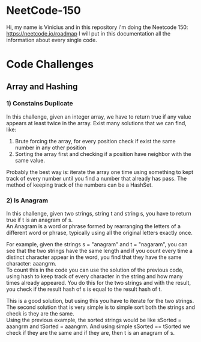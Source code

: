 # NeetCode-150

Hi, my name is Vinicius and in this repository i'm doing the Neetcode 150: https://neetcode.io/roadmap
I will put in this documentation all the information about every single code.

# Code Challenges

## Array and Hashing

### 1) Constains Duplicate

In this challenge, given an integer array, we have to return true if any value appears at least twice in the array.
Exist many solutions that we can find, like:<br>
1) Brute forcing the array, for every position check if exist the same number in any other position<br> 
2) Sorting the array first and checking if a position have neighbor with the same value.

Probably the best way is: iterate the array one time using something to kept track of every number until you find a number
that already has pass. The method of keeping track of the numbers can be a HashSet.

### 2) Is Anagram

In this challenge, given two strings, string t and string s, you have to return true if t is an anagram of s.<br>
An Anagram is a word or phrase formed by rearranging the letters of a different word or phrase, typically using all the original letters exactly once.

For example, given the strings s = "anagram" and t = "nagaram", you can see that the two strings have the same length and
if you count every time a distinct character appear in the word, you find that they have the same character:
aaangrm. <br>
To count this in the code you can use the solution of the previous code, using hash to keep track of every character in the
string and how many times already appeared. 
You do this for the two strings and with the result, you check if the result hash of s is equal to the result hash of t.

This is a good solution, but using this you have to iterate for the two strings. The second solution that is very simple is
to simple sort both the strings and check is they are the same.<br>
Using the previous example, the sorted strings would be like sSorted = aaangrm and tSorted = aaangrm. 
And using simple sSorted == tSorted we check if they are the same and if they are, then t is an anagram of s.

